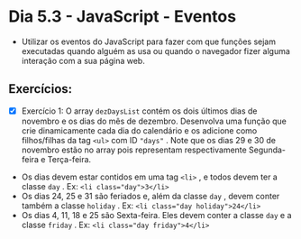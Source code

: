 # Dia 5.3 - JavaScript - Eventos
- Utilizar os eventos do JavaScript para fazer com que funções sejam executadas quando alguém as usa ou quando o navegador fizer alguma interação com a sua página web.

## Exercícios:

- [x] Exercício 1:
O array `dezDaysList` contém os dois últimos dias de novembro e os dias do mês de dezembro. Desenvolva uma função que crie dinamicamente cada dia do calendário e os adicione como filhos/filhas da tag `<ul>` com ID `"days"` . Note que os dias 29 e 30 de novembro estão no array pois representam respectivamente Segunda-feira e Terça-feira.

- Os dias devem estar contidos em uma tag `<li>` , e todos devem ter a classe `day` . Ex: `<li class="day">3</li>`
- Os dias 24, 25 e 31 são feriados e, além da classe `day` , devem conter também a classe `holiday` . Ex: `<li class="day holiday">24</li>`
- Os dias 4, 11, 18 e 25 são Sexta-feira. Eles devem conter a classe `day` e a classe `friday` . Ex: `<li class="day friday">4</li>`